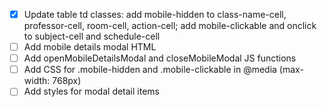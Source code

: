 - [x] Update table td classes: add mobile-hidden to class-name-cell, professor-cell, room-cell, action-cell; add mobile-clickable and onclick to subject-cell and schedule-cell
- [ ] Add mobile details modal HTML
- [ ] Add openMobileDetailsModal and closeMobileModal JS functions
- [ ] Add CSS for .mobile-hidden and .mobile-clickable in @media (max-width: 768px)
- [ ] Add styles for modal detail items
